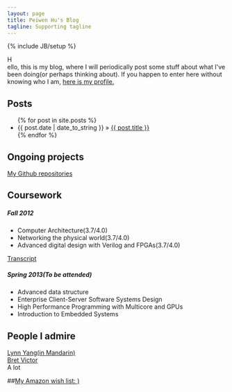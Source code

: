 ```yaml
---
layout: page
title: Peiwen Hu's Blog
tagline: Supporting tagline
---
```

{% include JB/setup %}

H  
ello, this is my blog, where I will periodically post some stuff about what I've been doing(or perhaps thinking about).
If you happen to enter here without knowing who I am, [here is my profile.](/pages/about.html)

## Posts

<ul class="posts">
  {% for post in site.posts %}
    <li><span>{{ post.date | date_to_string }}</span> &raquo; <a href="{{ BASE_PATH }}{{ post.url }}">{{ post.title }}</a></li>
  {% endfor %}
</ul>

## Ongoing projects
[My Github repositories](https://github.com/peiwenhu)
## Coursework

##### Fall 2012
* Computer Architecture(3.7/4.0)
* Networking the physical world(3.7/4.0)
* Advanced digital design with Verilog and FPGAs(3.7/4.0)

[Transcript](/assets/main/Grades)

##### Spring 2013(To be attended)

* Advanced data structure
* Enterprise Client-Server Software Systems Design
* High Performance Programming with Multicore and GPUs
* Introduction to Embedded Systems

## People I admire

[Lynn Yang(in Mandarin)](http://www.lynnyang.co/)  
[Bret Victor](http://worrydream.com/)  
A lot

##[My Amazon wish list: )]( http://amzn.com/w/274A3YF743468)